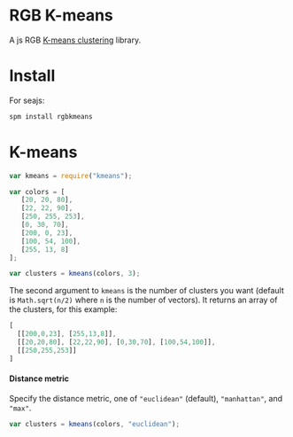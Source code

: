 # RGB K-means
A js RGB [K-means clustering](http://en.wikipedia.org/wiki/K-means_clusteri) library.

# Install

For seajs:

```bash
spm install rgbkmeans
```

# K-means

```javascript
var kmeans = require("kmeans");

var colors = [
   [20, 20, 80],
   [22, 22, 90],
   [250, 255, 253],
   [0, 30, 70],
   [200, 0, 23],
   [100, 54, 100],
   [255, 13, 8]
];

var clusters = kmeans(colors, 3);
```

The second argument to `kmeans` is the number of clusters you want (default is `Math.sqrt(n/2)` where `n` is the number of vectors). It returns an array of the clusters, for this example:

```javascript
[
  [[200,0,23], [255,13,8]],
  [[20,20,80], [22,22,90], [0,30,70], [100,54,100]],
  [[250,255,253]]
]
```

#### Distance metric

Specify the distance metric, one of `"euclidean"` (default), `"manhattan"`, and `"max"`.

```javascript
var clusters = kmeans(colors, "euclidean");
```
